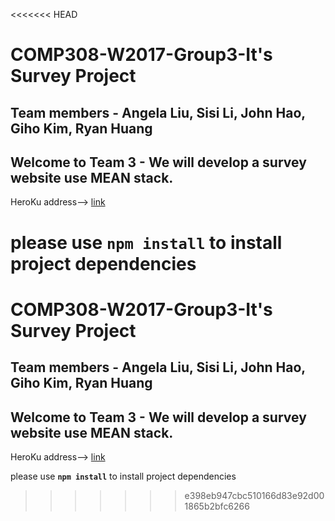 <<<<<<< HEAD
# COMP308-W2017-Group3-It's Survey Project

## Team members - Angela Liu, Sisi Li, John Hao, Giho Kim, Ryan Huang

## Welcome to Team 3 - We will develop a survey website use MEAN stack.

HeroKu address--> [link](https://comp308-w2017-project-survey.herokuapp.com/)

please use **`npm install`** to install project dependencies
=======
# COMP308-W2017-Group3-It's Survey Project

## Team members - Angela Liu, Sisi Li, John Hao, Giho Kim, Ryan Huang

## Welcome to Team 3 - We will develop a survey website use MEAN stack.

HeroKu address--> [link](https://comp308-w2017-project-survey.herokuapp.com/)

please use **`npm install`** to install project dependencies
>>>>>>> e398eb947cbc510166d83e92d001865b2bfc6266

